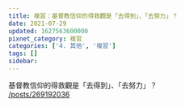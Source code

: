```yaml
---
title: 複習：基督教信仰的得救觀是「去得到」、「去努力」？
date: 2021-07-29
updated: 1627563600000
pixnet_category: 複習
categories: ['4. 其他', '複習']
tags: []
sidebar: 
---
```


<p>基督教信仰的得救觀是「去得到」、「去努力」？<br/>
<a href="/posts/269192036" target="_blank">/posts/269192036</a></p>
<p> </p>

